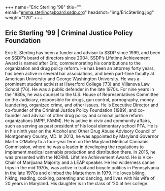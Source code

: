 +++
name="Eric Sterling '98"
title=""
email="emma.sterling@board.ssdp.org"
headshot="img/EricSterling.jpg"
weight="120"
+++

<h2>Eric Sterling ‘99 | Criminal Justice Policy Foundation</h2> Eric E. Sterling has been a funder and advisor to SSDP since 1999, and been on SSDP’s board of directors since 2004. SSDP’s Lifetime Achievement Award is named after Eric, commemorating his contributions to the organization and drug policy reform.
He has been an attorney forty years, has been active in several bar associations, and been part-time faculty at American University and George Washington University. He was a prominent student activist at Haverford College (’73) and Villanova Law School
(’76). He was a public defender in the late 1970s. For nine years in the 1980s, he was counsel to the U.S. House of Representatives Committee on the Judiciary, responsible for drugs, gun control, pornography, money laundering, organized crime, and other
issues. He is Executive Director and co-founder of the Criminal Justice Policy Foundation (1989), and co-founder and advisor of other drug policy and criminal justice reform organizations (MPP, FAMM). He is active in civic and community affairs, such
as serving as past president of his local elementary school PTA. He is in his ninth year on the Alcohol and Other Drug Abuse Advisory Council of Montgomery County, MD. In 2013, he was appointed by Maryland Governor Martin O’Malley to a four-year term
on the Maryland Medical Cannabis Commission, where he was a leader in developing the regulations to implement medical cannabis production and distribution there. In 2015, he was presented with the NORML Lifetime Achievement Award. He is Vice-Chair of
Marijuana Majority and a LEAP speaker. He led wilderness canoe trips in the mid 1970s, was active in trail and bicycle politics in Pennsylvania in the late 1970s and climbed the Matterhorn in 1979. He loves biking, hiking, reading, cooking, parenting
and dancing, and lives with his wife of 20 years in Maryland. His daughter is in the class of ‘20 at her college.
